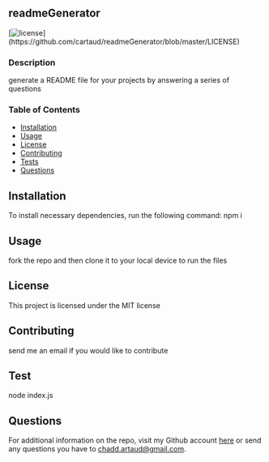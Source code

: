 ## readmeGenerator 
  [![license](https://img.shields.io/github/license/cartaud/readmeGenerator.svg?)](https://github.com/cartaud/readmeGenerator/blob/master/LICENSE)
  ### Description
  generate a README file for your projects by answering a series of questions
  ### Table of Contents
  - [Installation](https://github.com/cartaud/readmeGenerator#-Installation-)
  - [Usage](https://github.com/cartaud/readmeGenerator#-Usage-)
  - [License](https://github.com/cartaud/readmeGenerator#-License-)
  - [Contributing](https://github.com/cartaud/readmeGenerator#-Contributing-)
  - [Tests](https://github.com/cartaud/readmeGenerator#-Tests-)
  - [Questions](https://github.com/cartaud/readmeGenerator#-Questions-)
  ## Installation
  To install necessary dependencies, run the following command:
  npm i
  ## Usage
  fork the repo and then clone it to your local device to run the files
  ## License
  This project is licensed under the MIT license
  ## Contributing
  send me an email if you would like to contribute 
  ## Test
  node index.js
  ## Questions
  For additional information on the repo, visit my Github account [here](https://github.com/cartaud ) or send any questions you have to chadd.artaud@gmail.com. 
  